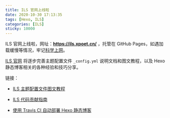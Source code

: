 ```yaml
---
title: ILS 官网上线啦
date: 2020-10-30 17:13:35
tags: [Hexo, ILS]
categories: [ILS]
sticky: 10000
---
```


ILS 官网上线啦，网址：**https://ils.xpoet.cn/** ，托管在 GitHub Pages，如遇加载缓慢等情况，牢记[科学上网]()。

[ILS 官网](https://ils.xpoet.cn/) 将逐步完善主题配置文件 `_config.yml` 说明文档和图文教程，以及 Hexo 静态博客相关的各种经验和技巧分享。

<!-- more -->

链接：
- [ILS 主题配置文件图文教程](https://ils.xpoet.cn/2020/10/ILS-主题配置文件图文教程/)

- [ILS 代码贡献指南](https://ils.xpoet.cn/2020/11/ILS-代码贡献指南/)

- [使用 Travis CI 自动部署 Hexo 静态博客](https://ils.xpoet.cn/2020/10/使用-Travis-CI-自动部署-Hexo-静态博客/)
